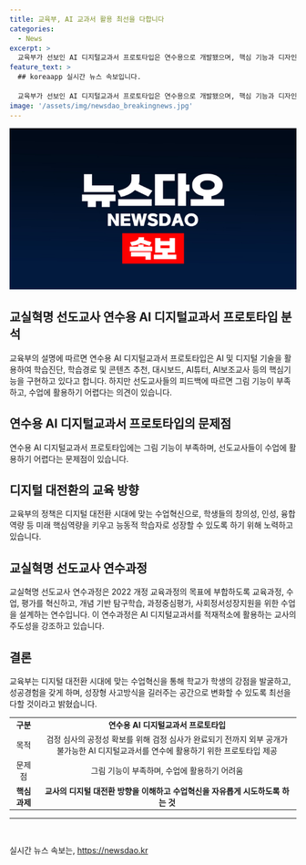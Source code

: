 ```yaml
---
title: 교육부, AI 교과서 활용 최선을 다합니다
categories:
  - News
excerpt: >
  교육부가 선보인 AI 디지털교과서 프로토타입은 연수용으로 개발됐으며, 핵심 기능과 디자인을 검증하기 위해 제작됐다. 이 프로토타입은 학습진단, 학습경로 및 콘텐츠 추천, 대시보드, AI튜터, AI보조교사 등을 구현하고 있다. 교육부는 디지털 대전환 시대에 맞는 수업혁신을 통해 학교의 변화를 모색하고 있으며, 교실혁명 선도교사 연수 교육과정도 진행 중이다.
feature_text: >
  ## koreaapp 실시간 뉴스 속보입니다.

  교육부가 선보인 AI 디지털교과서 프로토타입은 연수용으로 개발됐으며, 핵심 기능과 디자인을 검증하기 위해 제작됐다. 이 프로토타입은 학습진단, 학습경로 및 콘텐츠 추천, 대시보드, AI튜터, AI보조교사 등을 구현하고 있다. 교육부는 디지털 대전환 시대에 맞는 수업혁신을 통해 학교의 변화를 모색하고 있으며, 교실혁명 선도교사 연수 교육과정도 진행 중이다.
image: '/assets/img/newsdao_breakingnews.jpg'
---
```


<p><img src="/assets/img/newsdao_breakingnews.jpg" alt="koreaapp 속보" /></p>

<h2 data-ke-size="size26">교실혁명 선도교사 연수용 AI 디지털교과서 프로토타입 분석</h2>

<p>교육부의 설명에 따르면 연수용 AI 디지털교과서 프로토타입은 AI 및 디지털 기술을 활용하여 학습진단, 학습경로 및 콘텐츠 추천, 대시보드, AI튜터, AI보조교사 등의 핵심기능을 구현하고 있다고 합니다. 하지만 선도교사들의 피드백에 따르면 그림 기능이 부족하고, 수업에 활용하기 어렵다는 의견이 있습니다.</p>

<h2 data-ke-size="size26">연수용 AI 디지털교과서 프로토타입의 문제점</h2>

<p data-ke-size="size16">연수용 AI 디지털교과서 프로토타입에는 그림 기능이 부족하며, 선도교사들이 수업에 활용하기 어렵다는 문제점이 있습니다.</p>

<h2 data-ke-size="size26">디지털 대전환의 교육 방향</h2>

<p>교육부의 정책은 디지털 대전환 시대에 맞는 수업혁신으로, 학생들의 창의성, 인성, 융합역량 등 미래 핵심역량을 키우고 능동적 학습자로 성장할 수 있도록 하기 위해 노력하고 있습니다.</p>

<h2 data-ke-size="size26">교실혁명 선도교사 연수과정</h2>

<p>교실혁명 선도교사 연수과정은 2022 개정 교육과정의 목표에 부합하도록 교육과정, 수업, 평가를 혁신하고, 개념 기반 탐구학습, 과정중심평가, 사회정서성장지원을 위한 수업을 설계하는 연수입니다. 이 연수과정은 AI 디지털교과서를 적재적소에 활용하는 교사의 주도성을 강조하고 있습니다.</p>

<h2 data-ke-size="size26">결론</h2>

<p data-ke-size="size16">교육부는 디지털 대전환 시대에 맞는 수업혁신을 통해 학교가 학생의 강점을 발굴하고, 성공경험을 갖게 하며, 성장형 사고방식을 길러주는 공간으로 변화할 수 있도록 최선을 다할 것이라고 밝혔습니다.</p>

<table>
  <tbody>
    <tr>
      <td style="text-align: center; height: 17px;"><b>구분</b></td>
      <td style="text-align: center; height: 17px;"><b>연수용 AI 디지털교과서 프로토타입</b></td>
    </tr>
    <tr>
      <td style="text-align: center; height: 22px;">목적</td>
      <td style="text-align: center; height: 22px;">검정 심사의 공정성 확보를 위해 검정 심사가 완료되기 전까지 외부 공개가 불가능한 AI 디지털교과서를 연수에 활용하기 위한 프로토타입 제공</td>
    </tr>
    <tr>
      <td style="text-align: center; height: 22px;">문제점</td>
      <td style="text-align: center; height: 22px;">그림 기능이 부족하며, 수업에 활용하기 어려움</td>
    </tr>
    <tr>
      <td style="text-align: center; height: 22px;"><b>핵심 과제</b></td>
      <td style="text-align: center; height: 22px;"><b>교사의 디지털 대전환 방향을 이해하고 수업혁신을 자유롭게 시도하도록 하는 것</b></td>
    </tr>
  </tbody>
</table>

<hr>

<p data-ke-size="size16">&nbsp;</p>
실시간 뉴스 속보는, <a href="https://newsdao.kr" rel="dofollow">https://newsdao.kr</a>


